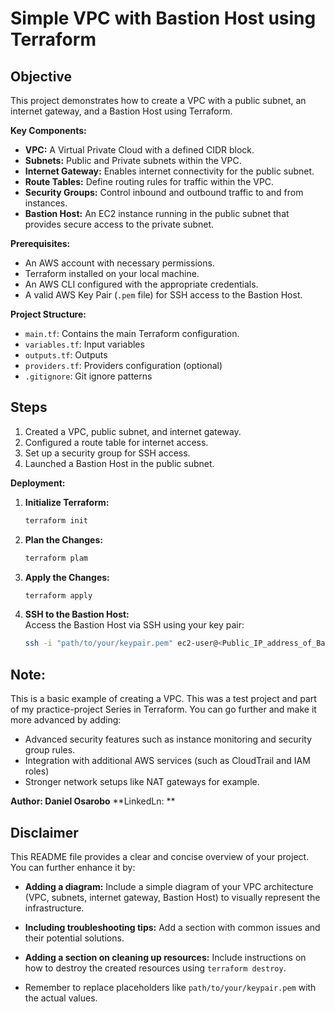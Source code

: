 # Simple VPC with Bastion Host using Terraform

## Objective
This project demonstrates how to create a VPC with a public subnet, an internet gateway, and a Bastion Host using Terraform.


**Key Components:**

* **VPC:** A Virtual Private Cloud with a defined CIDR block.
* **Subnets:** Public and Private subnets within the VPC.
* **Internet Gateway:** Enables internet connectivity for the public subnet.
* **Route Tables:** Define routing rules for traffic within the VPC.
* **Security Groups:** Control inbound and outbound traffic to and from instances.
* **Bastion Host:** An EC2 instance running in the public subnet that provides secure access to the private subnet.


**Prerequisites:**

* An AWS account with necessary permissions.
* Terraform installed on your local machine.
* An AWS CLI configured with the appropriate credentials.
* A valid AWS Key Pair (`.pem` file) for SSH access to the Bastion Host.


**Project Structure:**

*  `main.tf`: Contains the main Terraform configuration.
*  `variables.tf`: Input variables
*  `outputs.tf`: Outputs
*  `providers.tf`: Providers configuration (optional)
*  `.gitignore`: Git ignore patterns


## Steps
1. Created a VPC, public subnet, and internet gateway.
2. Configured a route table for internet access.
3. Set up a security group for SSH access.
4. Launched a Bastion Host in the public subnet.

**Deployment:**

1. **Initialize Terraform:**
   ```bash
   terraform init

2. **Plan the Changes:**
    ```bash
   terraform plam

3. **Apply the Changes:**
      ```bash
   terraform apply

4. **SSH to the Bastion Host:**  
   Access the Bastion Host via SSH using your key pair:  
   ```bash
   ssh -i "path/to/your/keypair.pem" ec2-user@<Public_IP_address_of_Bastion_Host>


 ## Note: 
 This is a basic example of creating a VPC. This was a test project and part of my practice-project Series in Terraform. You can go further and make it more advanced by adding:

 * Advanced security features such as instance monitoring and security group rules.
 * Integration with additional AWS services (such as CloudTrail and IAM roles)
 * Stronger network setups like NAT gateways for example.

 **Author: Daniel Osarobo**
 **LinkedLn: ** 

 ## Disclaimer 

 This README file provides a clear and concise overview of your project. You can further enhance it by:

* **Adding a diagram:** Include a simple diagram of your VPC architecture (VPC, subnets, internet gateway, Bastion Host) to visually represent the infrastructure.
* **Including troubleshooting tips:** Add a section with common issues and their potential solutions.
* **Adding a section on cleaning up resources:** Include instructions on how to destroy the created resources using `terraform destroy`.

* Remember to replace placeholders like `path/to/your/keypair.pem` with the actual values. 

